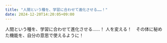 ```yaml
---
title: "人間という種を、学習に合わせて進化させる……！"
date: 2024-12-20T14:20:05+09:00
---
```

人間という種を、学習に合わせて進化させる……！
人を変える！　その体に秘めた機能を、自分の意思で使えるように！

